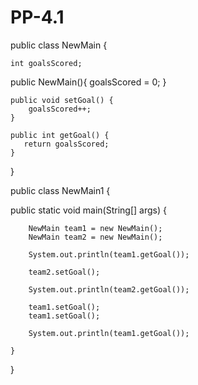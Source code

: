 # PP-4.1

public class NewMain {

    int goalsScored;

   public NewMain(){
       goalsScored = 0;
   }

    public void setGoal() {
        goalsScored++;
    }

    public int getGoal() {
       return goalsScored;
    }

}


public class NewMain1 {

   public static void main(String[] args) {

        NewMain team1 = new NewMain();
        NewMain team2 = new NewMain();

        System.out.println(team1.getGoal());

        team2.setGoal();

        System.out.println(team2.getGoal());

        team1.setGoal();
        team1.setGoal();

        System.out.println(team1.getGoal());

    }
}
